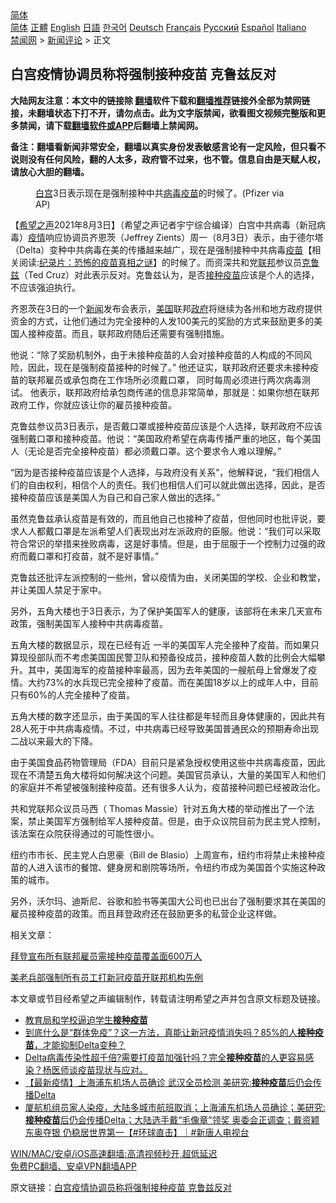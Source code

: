  <!-- 面包屑导航 --> <div class="breadcrumb"><!-- GTranslate: https://gtranslate.io/ -->  <div class="switcher notranslate">  <div class="selected">  <a href="#" onclick="return false;"> 简体</a>  </div>  <div class="option">  <a href="https://www.bannedbook.org" onclick="doGTranslate('zh-CN|zh-CN');jQuery('div.switcher div.selected a').html(jQuery(this).html());return false;" title="简体中文" class="nturl selected"> 简体</a>  <a href="https://www.bannedbook.org/zh-tw/" onclick="doGTranslate('zh-CN|zh-TW');jQuery('div.switcher div.selected a').html(jQuery(this).html());return false;" title="繁體中文" class="nturl"> 正體</a>  <a href="https://www.bannedbook.org/en/" onclick="doGTranslate('zh-CN|en');jQuery('div.switcher div.selected a').html(jQuery(this).html());return false;" title="English" class="nturl"> English</a>  <a href="https://www.bannedbook.org/ja/" onclick="doGTranslate('zh-CN|ja');jQuery('div.switcher div.selected a').html(jQuery(this).html());return false;" title="日本語" class="nturl"> 日語</a>  <a href="https://www.bannedbook.org/ko/" onclick="doGTranslate('zh-CN|ko');jQuery('div.switcher div.selected a').html(jQuery(this).html());return false;" title="한국어" class="nturl"> 한국어</a>  <a href="https://www.bannedbook.org/de/" onclick="doGTranslate('zh-CN|de');jQuery('div.switcher div.selected a').html(jQuery(this).html());return false;" title="Deutsch" class="nturl"> Deutsch</a>  <a href="https://www.bannedbook.org/fr/" onclick="doGTranslate('zh-CN|fr');jQuery('div.switcher div.selected a').html(jQuery(this).html());return false;" title="Français" class="nturl"> Français</a>  <a href="https://www.bannedbook.org/ru/" onclick="doGTranslate('zh-CN|ru');jQuery('div.switcher div.selected a').html(jQuery(this).html());return false;" title="Русский" class="nturl"> Русский</a>  <a href="https://www.bannedbook.org/es/" onclick="doGTranslate('zh-CN|es');jQuery('div.switcher div.selected a').html(jQuery(this).html());return false;" title="Español" class="nturl"> Español</a>  <a href="https://www.bannedbook.org/it/" onclick="doGTranslate('zh-CN|it');jQuery('div.switcher div.selected a').html(jQuery(this).html());return false;" title="Italiano" class="nturl"> Italiano</a>  </div>  </div>      <div class='breadcrumb-sub'><!-- Breadcrumb NavXT 6.3.0 --> <a href="https://www.bannedbook.org/" class="home">禁闻网</a> &gt; <a href="https://www.bannedbook.org/bnews/comments/" class="category">新闻评论</a> &gt; 正文</div></div><h2>白宫疫情协调员称将强制接种疫苗 克鲁兹反对</h2> <p class="notice"><b>大陆网友注意：本文中的链接除 <a href="https://github.com/bannedbook/fanqiang" >翻墙</a>软件下载和<a href="https://github.com/killgcd/justmysocks/blob/master/README.md">翻墙推荐</a>链接外全部为禁网链接，未翻墙状态下打不开，请勿点击。此为文字版禁闻，欲看图文视频完整版和更多禁闻，请下载<a href="https://github.com/bannedbook/fanqiang">翻墙软件或APP</a>后翻墙上禁闻网。</p><p>备注：翻墙看新闻非常安全，翻墙以真实身份发表敏感言论有一定风险，但只看不说则没有任何风险，翻的人太多，政府管不过来，也不管。信息自由是天赋人权，请放心大胆的翻墙。</b></p>  <div class="entry"> <figure><figcaption><a href="https://www.bannedbook.org/bnews/tag/%e7%99%bd%e5%ae%ab/" class="st_tag internal_tag" rel="tag" title="标签 白宫 下的日志">白宫</a>3日表示现在是强制接种中共<a href="https://www.bannedbook.org/bnews/tag/%e7%97%85%e6%af%92/" class="st_tag internal_tag" rel="tag" title="标签 病毒 下的日志">病毒</a><a href="https://www.bannedbook.org/bnews/tag/%e7%96%ab%e8%8b%97/" class="st_tag internal_tag" rel="tag" title="标签 疫苗 下的日志">疫苗</a>的时候了。(Pfizer via AP)</figcaption></figure> <p>【<span class='wp_keywordlink_affiliate'><a href="https://www.soundofhope.org" title="希望之声" target="_blank">希望之声</a></span>2021年8月3日】（希望之声记者宇宁综合编译）白宫中共病毒（新冠病毒）<a href="https://www.bannedbook.org/bnews/tag/%E7%96%AB%E6%83%85/" class="st_tag internal_tag" rel="tag" title="标签 疫情 下的日志">疫情</a>响应协调员齐恩茨（Jeffrey Zients）周一（8月3日）表示，由于德尔塔（Delta）变种中共病毒在美的传播越来越广，现在是强制接种中共病毒<span class='wp_keywordlink'><a href="https://www.bannedbook.org/bnews/tculture/20160630/551027.html" title="疫苗" target="_blank">疫苗</a></span>【相关阅读:<a href='https://www.bannedbook.org/bnews/topimagenews/20180408/925060.html' target='_blank'>纪录片：恐怖的疫苗真相之谜</a>】的时候了。而资深共和党<a href="https://www.bannedbook.org/bnews/tag/%E8%81%94%E9%82%A6/" class="st_tag internal_tag" rel="tag" title="标签 联邦 下的日志">联邦</a>参议员<a href="https://www.bannedbook.org/bnews/tag/%e5%85%8b%e9%b2%81%e5%85%b9/" class="st_tag internal_tag" rel="tag" title="标签 克鲁兹 下的日志">克鲁兹</a>（Ted Cruz）对此表示反对。克鲁兹认为，是否<a href="https://www.bannedbook.org/bnews/tag/%E6%8E%A5%E7%A7%8D%E7%96%AB%E8%8B%97/" class="st_tag internal_tag" rel="tag" title="标签 接种疫苗 下的日志">接种疫苗</a>应该是个人的选择，不应该强迫执行。 </p> <p>齐恩茨在3日的一个<span class='wp_keywordlink_affiliate'><a href="https://www.bannedbook.org/" title="新闻">新闻</a></span>发布会表示，<a href="https://www.bannedbook.org/bnews/tag/%e7%be%8e%e5%9b%bd/" class="st_tag internal_tag" rel="tag" title="标签 美国 下的日志">美国</a>联邦<a href="https://www.bannedbook.org/bnews/tag/%e6%94%bf%e5%ba%9c/" class="st_tag internal_tag" rel="tag" title="标签 政府 下的日志">政府</a>将继续为各州和地方政府提供资金的方式，让他们通过为完全接种的人发100美元的奖励的方式来鼓励更多的美国人接种疫苗。而且，联邦政府随后还需要有强制措施。 </p> <p>他说：“除了奖励机制外，由于未接种疫苗的人会对接种疫苗的人构成的不同风险，因此，现在是强制疫苗接种的时候了。” 他还证实，联邦政府还要求未接种疫苗的联邦雇员或承包商在工作场所必须戴口罩， 同时每周必须进行两次病毒测试。 他表示，联邦政府给承包商传递的信息非常简单，那就是：如果你想在联邦政府工作，你就应该让你的雇员接种疫苗。</p> <p>克鲁兹参议员3日表示，是否戴口罩或接种疫苗应该是个人选择，联邦政府不应该强制戴口罩和接种疫苗。他说：“美国政府希望在病毒传播严重的地区，每个美国人（无论是否完全接种疫苗）都必须戴口罩。这个要求令人难以理解。”</p> <p>“因为是否接种疫苗应该是个人选择，与政府没有关系”，他解释说，“我们相信人们的自由权利，相信个人的责任。我们也相信人们可以就此做出选择，因此，是否接种疫苗应该是美国人为自己和自己家人做出的选择。”</p>  <p>虽然克鲁兹承认疫苗是有效的，而且他自己也接种了疫苗，但他同时也批评说，要求人人都戴口罩是左派希望人们表现出对左派政府的臣服。他说：“我们可以采取符合常识的举措来挫败病毒，这是好事情。但是，由于屈服于一个控制力过强的政府而戴口罩和打疫苗，就不是好事情。”</p> <p>克鲁兹还批评左派控制的一些州，曾以疫情为由，关闭美国的学校、企业和教堂，并让美国人禁足于家中。</p> <p>另外，五角大楼也于3日表示，为了保护美国军人的健康，该部将在未来几天宣布政策，强制美国军人接种中共病毒疫苗。 </p> <p>五角大楼的数据显示，现在已经有近 一半的美国军人完全接种了疫苗。而如果只算现役部队而不考虑美国国民警卫队和预备役成员，接种疫苗人数的比例会大幅攀升。其中，美国海军的疫苗接种率最高，因为去年美国的一艘航母上曾爆发了疫情。大约73%的水兵现已完全接种了疫苗。而在美国18岁以上的成年人中，目前只有60%的人完全接种了疫苗。 </p> <p>五角大楼的数字还显示，由于美国的军人往往都是年轻而且身体健康的，因此共有28人死于中共病毒疫情。不过，中共病毒已经导致美国普通民众的预期寿命出现二战以来最大的下降。 </p>  <p>由于美国食品药物管理局（FDA）目前只是紧急授权使用这些中共病毒疫苗，因此现在不清楚五角大楼将如何解决这个问题。美国官员承认，大量的美国军人和他们的家庭并不希望被强制接种疫苗。还有很多人认为，疫苗接种问题已经被政治化。</p> <p>共和党联邦众议员马西（ Thomas Massie）针对五角大楼的举动推出了一个法案，禁止美国军方强制给军人接种疫苗。但是，由于众议院目前为民主党人控制，该法案在众院获得通过的可能性很小。</p> <p>纽约市市长、民主党人白思豪（Bill de Blasio）上周宣布，纽约市将禁止未接种疫苗的人进入该市的餐馆、健身房和剧院等场所，令纽约市成为美国首个实施这种政策的城市。 </p> <p>另外，沃尔玛、迪斯尼、谷歌和脸书等美国大公司也已出台了强制要求其在美国的雇员接种疫苗的政策。而且拜登政府还在鼓励更多的私营企业这样做。</p> <p>相关文章：</p>  <p><a data-ved="2ahUKEwj6wpKek5byAhXbwzgGHXBtBDYQFnoECAUQAw" href="https://www.soundofhope.org/post/530525?lang=b5" ping="/url?sa=t&amp;source=web&amp;rct=j&amp;url=https://www.soundofhope.org/post/530525%3Flang%3Db5&amp;ved=2ahUKEwj6wpKek5byAhXbwzgGHXBtBDYQFnoECAUQAw">拜登宣布所有联邦雇员需接种疫苗覆盖面600万人</a></p> <p><a data-ved="2ahUKEwjyt7vjk5byAhUQzTgGHb9aBB4QFnoECA4QAw" href="https://www.soundofhope.org/post/529445?lang=b5" ping="/url?sa=t&amp;source=web&amp;rct=j&amp;url=https://www.soundofhope.org/post/529445%3Flang%3Db5&amp;ved=2ahUKEwjyt7vjk5byAhUQzTgGHb9aBB4QFnoECA4QAw">美老兵部强制所有员工打新冠疫苗开联邦机构先例</a></p> <p>本文章或节目经希望之声编辑制作，转载请注明希望之声并包含原文标题及链接。 </p> <ul class='op-related-articles' title='相关阅读'> <li><a href='https://www.bannedbook.org/bnews/renquan/20210804/1599971.html' target='_blank'>教育局和学校逼迫学生<b>接种疫苗</b></a></li> <li><a href='https://www.bannedbook.org/bnews/bannedvideo/20210804/1599935.html' target='_blank'>到底什么是“群体免疫”？这一方法，真能让新冠疫情消失吗？85%的人<b>接种疫苗</b>，才能抑制Delta变种？</a></li> <li><a href='https://www.bannedbook.org/bnews/bannedvideo/20210804/1599828.html' target='_blank'>Delta病毒传染性超千倍?需要打疫苗加强针吗？完全<b>接种疫苗</b>的人更容易感染？杨医师谈疫苗现状与应对。</a></li> <li><a href='https://www.bannedbook.org/bnews/bannedvideo/20210804/1599780.html' target='_blank'>【最新疫情】上海浦东机场人员确诊 武汉全员检测 美研究:<b>接种疫苗</b>后仍会传播Delta</a></li> <li><a href='https://www.bannedbook.org/bnews/bannedvideo/20210803/1599662.html' target='_blank'>厦航机组员家人染疫，大陆多城市航班取消；上海浦东机场人员确诊；美研究:<b>接种疫苗</b>后仍会传播Delta；大陆选手戴“毛像章”领奖 奥委会正调查；戴资颖东奥夺银 仍稳居世界第一【#环球直击】｜#新唐人电视台</a></li> </ul> <p class="texttj"> <a href="https://github.com/bannedbook/fanqiang/wiki/V2ray%E6%9C%BA%E5%9C%BA" target="_blank">WIN/MAC/安卓/iOS高速翻墙:高清视频秒开,超低延迟</a><br/> <a href="https://github.com/bannedbook/fanqiang/wiki/%E7%A6%81%E9%97%BB%E7%BD%91%E5%AE%89%E5%8D%93%E7%BF%BB%E5%A2%99%E6%96%B0%E9%97%BBAPP" target="_blank">免费PC翻墙、安卓VPN翻墙APP</a></p><p>原文链接：<a class="src_link"  href="https://www.soundofhope.org/post/532040" target="_blank">白宫疫情协调员称将强制接种疫苗 克鲁兹反对</a></p> <a name='sharetosocial'></a>  <div style="margin-bottom:5px;padding-bottom:5px;clear:both"> <div id="archive-pix-1" class="banner-ads"> <!-- AuctionX Display platform tag START --> <div id="26318x728x90x621x_ADSLOT2" clicktrack="%%CLICK_URL_ESC%%"></div> <!-- AuctionX Display platform tag END --> </div> <div id="archive-pix-2" class="banner-ads"> <!-- AuctionX Display platform tag START --> <div id="26315x300x250x621x_ADSLOT2" clicktrack="%%CLICK_URL_ESC%%"></div> <!-- AuctionX Display platform tag END --> </div> </div>  <div id="archive-pix-1" class="banner-ads"> <!-- AuctionX Display platform tag START --> <div id="26318x728x90x621x_ADSLOT3" clicktrack="%%CLICK_URL_ESC%%"></div> <!-- AuctionX Display platform tag END --> </div> </div><!--END ENTRY--> 